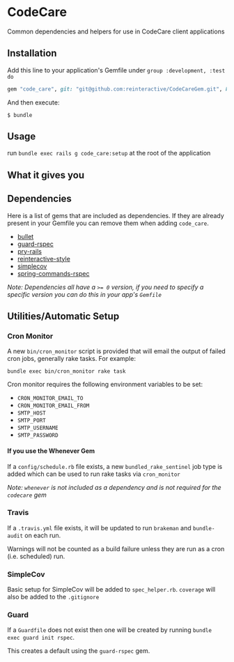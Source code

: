 # CodeCare

Common dependencies and helpers for use in CodeCare client applications

## Installation

Add this line to your application's Gemfile under `group :development, :test do`
```ruby
gem "code_care", git: "git@github.com:reinteractive/CodeCareGem.git", branch: "master"
```

And then execute:

    $ bundle

## Usage

run `bundle exec rails g code_care:setup` at the root of the application

## What it gives you

## Dependencies

Here is a list of gems that are included as dependencies. If they are already present in your Gemfile you can remove them when adding `code_care`.

* [bullet](https://github.com/flyerhzm/bullet)
* [guard-rspec](https://github.com/guard/guard-rspec)
* [pry-rails](https://github.com/rweng/pry-rails)
* [reinteractive-style](https://github.com/reinteractive/reinteractive-style)
* [simplecov](https://github.com/colszowka/simplecov)
* [spring-commands-rspec](https://github.com/jonleighton/spring-commands-rspec)

*Note: Dependencies all have a `>= 0` version, if you need to specify a specific version you can do this in your app's `Gemfile`*

## Utilities/Automatic Setup

### Cron Monitor

A new `bin/cron_monitor` script is provided that will email the output of failed cron jobs, generally rake tasks. For example:

`bundle exec bin/cron_monitor rake task`

Cron monitor requires the following environment variables to be set:

* `CRON_MONITOR_EMAIL_TO`
* `CRON_MONITOR_EMAIL_FROM`
* `SMTP_HOST`
* `SMTP_PORT`
* `SMTP_USERNAME`
* `SMTP_PASSWORD`

#### If you use the Whenever Gem

If a `config/schedule.rb` file exists, a new `bundled_rake_sentinel` job type is added which can be used to run rake tasks via `cron_monitor`

*Note: `whenever` is not included as a dependency and is not required for the `codecare` gem*

### Travis

If a `.travis.yml` file exists, it will be updated to run `brakeman` and `bundle-audit` on each run.

Warnings will not be counted as a build failure unless they are run as a cron (i.e. scheduled) run.

### SimpleCov

Basic setup for SimpleCov will be added to `spec_helper.rb`.
`coverage` will also be added to the `.gitignore`

### Guard

If a `Guardfile` does not exist then one will be created by running `bundle exec guard init rspec`.

This creates a default using the `guard-rspec` gem.

